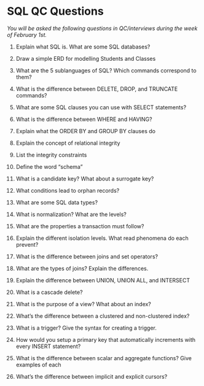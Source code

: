 # SQL QC Questions
*You will be asked the following questions in QC/interviews during the week of February 1st.* 

1.  Explain what SQL is. What are some SQL databases?
    
2.  Draw a simple ERD for modelling Students and Classes
    
3.  What are the 5 sublanguages of SQL? Which commands correspond to them?
    
4.  What is the difference between DELETE, DROP, and TRUNCATE commands?
    
5.  What are some SQL clauses you can use with SELECT statements?
    
6.  What is the difference between WHERE and HAVING?
    
7.  Explain what the ORDER BY and GROUP BY clauses do
    
8.  Explain the concept of relational integrity
    
9.  List the integrity constraints
    
10.  Define the word “schema”
    
11.  What is a candidate key? What about a surrogate key?
    
12.  What conditions lead to orphan records?
    
13.  What are some SQL data types?
    
14.  What is normalization? What are the levels?
    
15.  What are the properties a transaction must follow?
    
16.  Explain the different isolation levels. What read phenomena do each prevent?
    
17.  What is the difference between joins and set operators?
    
18.  What are the types of joins? Explain the differences.
    
19.  Explain the difference between UNION, UNION ALL, and INTERSECT
    
20.  What is a cascade delete?
    
21.  What is the purpose of a view? What about an index?
    
22.  What’s the difference between a clustered and non-clustered index?
    
23.  What is a trigger? Give the syntax for creating a trigger.
    
24.  How would you setup a primary key that automatically increments with every INSERT statement?
    
25.  What is the difference between scalar and aggregate functions? Give examples of each
    
26.  What’s the difference between implicit and explicit cursors?
